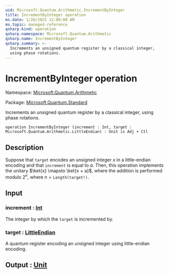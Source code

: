 ```yaml
---
uid: Microsoft.Quantum.Arithmetic.IncrementByInteger
title: IncrementByInteger operation
ms.date: 1/26/2021 12:00:00 AM
ms.topic: managed-reference
qsharp.kind: operation
qsharp.namespace: Microsoft.Quantum.Arithmetic
qsharp.name: IncrementByInteger
qsharp.summary: >-
  Increments an unsigned quantum register by a classical integer,
  using phase rotations.
---
```


# IncrementByInteger operation

Namespace: [Microsoft.Quantum.Arithmetic](xref:Microsoft.Quantum.Arithmetic)

Package: [Microsoft.Quantum.Standard](https://nuget.org/packages/Microsoft.Quantum.Standard)


Increments an unsigned quantum register by a classical integer,using phase rotations.

```qsharp
operation IncrementByInteger (increment : Int, target : Microsoft.Quantum.Arithmetic.LittleEndian) : Unit is Adj + Ctl
```


## Description

Suppose that `target` encodes an unsigned integer $x$ in a little-endianencoding and that `increment` is equal to $a$.Then, this operation implements the unitary $\ket{x} \mapsto \ket{x + a}$,where the addition is performedmodulo $2^n$, where $n = \texttt{Length(target!)}$.

## Input

### increment : [Int](xref:microsoft.quantum.lang-ref.int)

The integer by which the `target` is incremented by.


### target : [LittleEndian](xref:Microsoft.Quantum.Arithmetic.LittleEndian)

A quantum register encoding an unsigned integer using little-endianencoding.



## Output : [Unit](xref:microsoft.quantum.lang-ref.unit)

